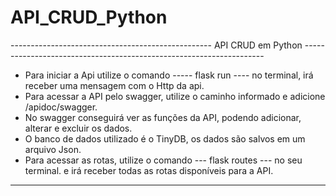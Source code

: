 # API_CRUD_Python
-------------------------------------------------- API CRUD em Python --------------------------------------------------------------------
 - Para iniciar a Api utilize o comando ----- flask run ---- no terminal, irá receber uma mensagem com o Http da api.
 - Para acessar a API pelo swagger, utilize o caminho informado e adicione /apidoc/swagger.
 - No swagger conseguirá ver as funções da API, podendo adicionar, alterar e excluir os dados.
 - O banco de dados utilizado é o TinyDB, os dados são salvos em um arquivo Json.
 - Para acessar as rotas, utilize o comando --- flask routes --- no seu terminal. e irá receber todas as rotas disponíveis para a API.
-----------------------------------------------------------------------------------------------------------------------------------------

